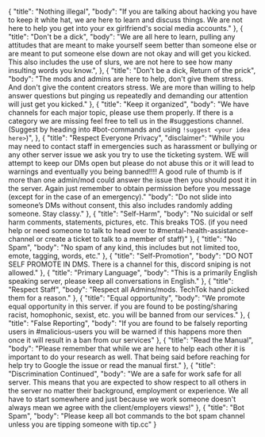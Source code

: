 {
    "title": "Nothing illegal",
    "body": "If you are talking about hacking you have to keep it white hat, we are here to learn and discuss things. We are not here to help you get into your ex girlfriend's social media accounts."
},
{
    "title": "Don't be a dick",
    "body":  "We are all here to learn, pulling any attitudes that are meant to make yourself seem better than someone else or are meant to put someone else down are not okay and will get you kicked. This also includes the use of slurs, we are not here to see how many insulting words you know.",
},
{
    "title": "Don't be a dick, Return of the prick",
    "body": "The mods and admins are here to help, don't give them stress. And don't give the content creators stress. We are more than willing to help answer questions but pinging us repeatedly and demanding our attention will just get you kicked."
},
{
    "title": "Keep it organized",
    "body": "We have channels for each major topic, please use them properly. If there is a category we are missing feel free to tell us in the #suggestions channel. (Suggest by heading into #bot-commands and using `!suggest <your idea here>`)",
},
{
    "title": "Respect Everyone Privacy",
    "disclaimer": "While you may need to contact staff in emergencies such as harassment or bullying or any other server issue we ask you try to use the ticketing system. WE will attempt to keep our DMs open but please do not abuse this or it will lead to warnings and eventually you being banned!!!! A good rule of thumb is if more than one admin/mod could answer the issue then you should post it in the server. Again just remember to obtain permission before you message (except for in the case of an emergency)."
    "body": "Do not slide into someone’s DMs without consent, this also includes randomly adding someone. Stay classy."
},
{
    "title": "Self-Harm",
    "body": "No suicidal or self harm comments, statements, pictures, etc. This breaks TOS. (if you need help or need someone to talk to head over to #mental-health-assistance-channel or create a ticket to talk to a member of staff)"
},
{
    "title": "No Spam",
    "body": "No spam of any kind, this includes but not limited too, emote, tagging, words, etc."
},
{
    "title": "Self-Promotion",
    "body": "DO NOT SELF PROMOTE IN DMS. There is a channel for this, discord sniping is not allowed."
},
{
    "title": "Primary Language",
    "body": "This is a primarily English speaking server, please keep all conversations in English."
},
{
    "title": "Respect Staff",
    "body": "Respect all Admins/mods. TechTok hand picked them for a reason."
},
{
    "title": "Equal opportunity",
    "body": "We promote equal opportunity in this server. if you are found to be posting/sharing racist, homophonic, sexist, etc. you will be banned from our services."
},
{
    "title": "False Reporting",
    "body": "If you are found to be falsely reporting users in #malicious-users you will be warned if this happens more then once it will result in a ban from our services"
},
{
    "title": "Read the Manual",
    "body": "Please remember that while we are here to help each other it is important to do your research as well. That being said before reaching for help try to Google the issue or read the manual first."
},
{
    "title": "Discrimination Continued",
    "body": "We are a safe for work safe for all server. This means that you are expected to show respect to all others in the server no matter their background, employment or experience. We all have to start somewhere and just because we work someone doesn't always mean we agree with the client/employers views!"
},
{
    "title": "Bot Spam",
    "body": "Please keep all bot commands to the bot spam channel unless you are tipping someone with tip.cc" 
}